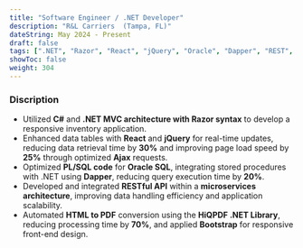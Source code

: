 ```yaml
---
title: "Software Engineer / .NET Developer"
description: "R&L Carriers	(Tampa, FL)"
dateString: May 2024 - Present
draft: false
tags: [".NET", "Razor", "React", "jQuery", "Oracle", "Dapper", "REST", "Bootstrap", "HiQPDF"]
showToc: false
weight: 304
--- 
```

### Discription
- Utilized **C#** and **.NET MVC architecture with Razor syntax** to develop a responsive inventory application.
- Enhanced data tables with **React** and **jQuery** for real-time updates, reducing data retrieval time by **30%** and improving page load speed by **25%** through optimized **Ajax** requests.
- Optimized **PL/SQL code** for **Oracle SQL**, integrating stored procedures with .NET using **Dapper**, reducing query execution time by **20%**.
- Developed and integrated **RESTful API** within a **microservices architecture**, improving data handling efficiency and application scalability.
- Automated **HTML to PDF** conversion using the **HiQPDF .NET Library**, reducing processing time by **70%**, and applied **Bootstrap** for responsive front-end design.